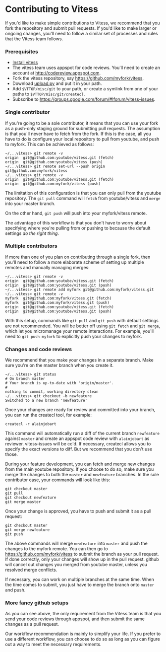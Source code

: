 # Contributing to Vitess
If you'd like to make simple contributions to Vitess,
we recommend that you fork the repository and submit pull requests.
If you'd like to make larger or ongoing changes,
you'll need to follow a similar set of processes and rules that the Vitess team follows.

### Prerequisites
- [Install vitess](https://github.com/youtube/vitess/blob/master/doc/GettingStarted.markdown)
- The vitess team uses appspot for code reviews. You'll need to create an account at http://codereview.appspot.com.
- Fork the vitess repository, say https://github.com/myfork/vitess.
- Download [upload.py](https://code.google.com/p/rietveld/wiki/UploadPyUsage) and put it in your path.
- Add `$VTTOP/misc/git` to your path, or create a symlink from one of your paths to `$VTTOP/misc/git/createcl`.
- Subscribe to https://groups.google.com/forum/#!forum/vitess-issues.

### Single contributor
If you're going to be a sole contributor,
it means that you can use your fork as a push-only staging ground for submitting pull requests.
The assumption is that you'll never have to fetch from the fork.
If this is the case, all you have to do is configure your local repository to pull from youtube,
and push to myfork.
This can be achieved as follows:
```
~/...vitess> git remote -v
origin  git@github.com:youtube/vitess.git (fetch)
origin  git@github.com:youtube/vitess (push)
~/...vitess> git remote set-url --push origin git@github.com:myfork/vitess
~/...vitess> git remote -v
origin  git@github.com:youtube/vitess.git (fetch)
origin  git@github.com:myfork/vitess (push)
```

The limitation of this configuration is that you can only pull from the youtube repository.
The `git pull` command will `fetch` from youtube/vitess and `merge` into your master branch.

On the other hand, `git push` will push into your myfork/vitess remote.

The advantage of this workflow is that you don't have to worry about specifying where you're
pulling from or pushing to because the default settings *do the right thing*.

### Multiple contributors
If more than one of you plan on contributing through a single fork,
then you'll need to follow a more elaborate scheme of setting up multiple remotes and manually managing merges:

```
~/...vitess> git remote -v
origin  git@github.com:youtube/vitess.git (fetch)
origin  git@github.com:youtube/vitess.git (push)
~/...vitess> git remote add myfork git@github.com:myfork/vitess.git
~/...vitess> git remote -v
myfork  git@github.com:myfork/vitess.git (fetch)
myfork  git@github.com:myfork/vitess.git (push)
origin  git@github.com:youtube/vitess.git (fetch)
origin  git@github.com:youtube/vitess.git (push)
```

With this setup, commands like `git pull` and `git push` with default settings are not recommended.
You will be better off using `git fetch` and `git merge`, which let you micromanage your remote interactions.
For example, you'll need to `git push myfork` to explicitly push your changes to myfork.

### Changes and code reviews
We recommend that you make your changes in a separate branch.
Make sure you're on the master branch when you create it.
```
~/...vitess> git status
# On branch master
# Your branch is up-to-date with 'origin/master'.
#
nothing to commit, working directory clean
~/...vitess> git checkout -b newfeature
Switched to a new branch 'newfeature'
```
Once your changes are ready for review and committed into your branch,
you can run the createcl tool, for example:
```
createcl -r alainjobart
```
This command will automatically run a diff of the current branch `newfeature` against `master`
and create an appspot code review with `alainjobart` as reviewer.
vitess-issues will be cc'd.
If necessary, createcl allows you to specify the exact versions to diff.
But we recommend that you don't use those.

During your feature development, you can fetch and merge new changes from the main youtube repository.
If you choose to do so, make sure you merge the changes to both the `master` and `newfeature` branches.
In the sole contributor case, your commands will look like this:
```
git checkout master
git pull
git checkout newfeature
git merge master
```
Once your change is approved, you have to push and submit it as a pull request:
```
git checkout master
git merge newfeature
git push
```
The above commands will merge `newfeature` into `master` and push the changes to the myfork remote.
You can then go to https://github.com/myfork/vitess to submit the branch as your pull request.
If done correctly, only your changes will show up in the pull request.
github will cancel out changes you merged from youtube master, unless you resolved merge conflicts.

If necessary, you can work on multiple branches at the same time.
When the time comes to submit, you just have to merge the branch onto `master` and push.

### More fancy github setups
As you can see above, the only requirement from the Vitess team is that you send your code reviews through appspot,
and then submit the same changes as a pull request.

Our workflow recommendation is mainly to simplify your life.
If you prefer to use a different workflow,
you can choose to do so as long as you can figure out a way to meet the necessary requirements.
